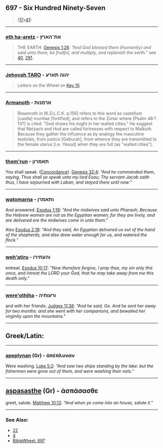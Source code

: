 ## 697 - Six Hundred Ninety-Seven
> ([17](17)x[41](41))

---

### [eth ha-aretz](/keys/ATh-HARTz) - את־הארץ
> THE EARTH. [Genesis 1:28](http://biblehub.com/genesis/1-28.htm): *"And God blessed them (Humanity) and said unto them, be fruitful, and multiply, and replenish the earth."* see [40](40), [291](291).

---

### [Jehovah TARO](/keys/IHVH.ThARO) - יהוה תארע
> Letters on the Wheel on [Key 10](/keys/K).

---

### [Armanoth](/keys/ARMNVTh) - ארמנות
> Rosenroth in [K.D.L.C.K. p.156] refers to this word as castellum [castle] munitae [fortified], and refers to the Zohar where [Psalm 48:?13?] is cited: "God shows his might in her walled cities." He suggest that Netzach and Hod are called fortresses with respect to Malkuth. Because they gather the influence as by analogy the masculine testicles, from justice [Geburah], from whence they are transmitted to the female uterus [i.e. Yesod] when they are full (as "walled cities").

---

### [thom'run](/keys/ThAMRVN) - תאמרון
You shall speak. ([Concordance](https://biblehub.com/hebrew/tomrun_559.htm)). [Genesis 32:4](https://biblehub.com/genesis/32-4.htm): *"And he commanded them, saying, Thus shall ye speak unto my lord Esau; Thy servant Jacob saith thus, I have sojourned with Laban, and stayed there until now:"*

---

### [watomarna](/keys/VThAMRN) - ותאמרן
And answered. [Exodus 1:19](https://biblehub.com/exodus/1-19.htm): *"And the midwives said unto Pharaoh, Because the Hebrew women are not as the Egyptian women; for they are lively, and are delivered ere the midwives come in unto them."*

Also [Exodus 2:19](https://biblehub.com/exodus/2-19.htm): *"And they said, An Egyptian delivered us out of the hand of the shepherds, and also drew water enough for us, and watered the flock."*

---

### [weh'atiru](/keys/VHOThIRV) - והעתירו
entreat. [Exodus 10:17](https://biblehub.com/exodus/10-17.htm): *"Now therefore forgive, I pray thee, my sin only this once, and intreat the LORD your God, that he may take away from me this death only."*

---

### [were'othiha](/keys/VROVThIH) - ורעותיה
and with her friends. [Judges 11:38](https://biblehub.com/judges/11-38.htm): *"And he said, Go. And he sent her away for two months: and she went with her companions, and bewailed her virginity upon the mountains."*

---

## Greek/Latin:

---

### [apeplynan](/greek?word=apeplunan) (Gr) - ἀπέπλυναν
Were washing. [Luke 5:2](https://biblehub.com/luke/5-2.htm): *"And saw two ships standing by the lake: but the fishermen were gone out of them, and were washing their nets."*

---

## [aspasasthe](/greek?word=aspasasthe) (Gr) - ἀσπάσασθε
greet, salute. [Matthew 10:12](https://biblehub.com/matthew/10-12.htm): *"And when ye come into an house, salute it."*

---

### See Also:

- [22](22)
- [4](4)
- [BibleWheel: 697](https://www.biblewheel.com/GR/GR_Database.php?SearchBy_Gematria=697)
